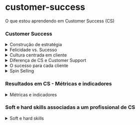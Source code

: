# customer-success
O que estou aprendendo em Customer Success (CS)

### Customer Success
<details>
<summary> Construção de estratégia </summary>

*"Conquistar um novo cliente custa entre 5 a 7 vezes mais do que manter um atual" - Philip Kotler*

Do que os clientes 4.0 precisam?
- Solução de dores, focando não só em vender um produto mas entender que solução aquele produto apresenta para o cliente
- Foco no sucesso
- Entrega de valor, através de uma atuação proativa 

Pontos que geram uma diferenciação e a satisfação na era do sucesso do cliente
- Atuação **proativa**, e para isso, é importante entender o perfil do cliente
- Serviço especializado e preparado para resolução
- Qualidade na entrega
- jornada agradável durante **todo** o processo

Em uma empresa de tecnologia que tem a cultura de sucesso do cliente, no momento da contratação é preciso que: 
- entender o contexto
- proposta sobre as dores apresentadas
- apresenta o produto e a usabilidade

*"Customer Success acontece quando clientes alcançam o resultado desejado através de interações com sua empresa" - Lincoln Murphy*

</details>


<details>
<summary> Felicidade vs. Sucesso </summary>

Um cliente feliz pode ser um cliente que vai solicitar o cancelamento do serviço com sua empresa.

Por exemplo, um cliente pode estar feliz com seu atendimento cordial. Porém se o serviço ou produto que contratou não estiver resolvendo
o problema que ela têm, a pessoa não vai se engajar o suficiente e pode sim pedir o cancelamento, já que **a dor inicial não está sendo resolvida com sua ajuda.**

Logo, um cliente estar feliz não necessariamente implica que se tem um cliente bem sucedido

Então com isso, como entregar o que os clientes precisam? 

- Atuação **proativa** e baseada em dados
- Mapear o objetivo principal
- Mapear a cada dois ciclos as dores do cliente
- Fazer perguntas estratégicas para fortalecer a confiança (ex.: Estamos suprindo a sua expectativa em relação ao produto e/ou serviço?)
- trazer dados do "mercado"
- Identificar gargalos ao longo da jornada

O Customer Success além de ser um departamento, mas também uma cultura

</details>

<details>
<summary> Cultura centrada em cliente </summary>

Customer Centric é uma estratégia que coloca a pessoa consumidora como o foco de todas as decisões da empresa.
E a construção dessa cultura precisa ser de toda a empresa

O que forma essa cultura são: Pessoas, produtos e processos

![image](https://github.com/WanessaCarvalho378/customer-success/assets/143955162/a56c5d1d-e429-485b-8d9b-a537dd1a6ffb)
dados de 2020

</details>

<details>
<summary> Diferença de CS e Customer Support </summary>

![image](https://github.com/WanessaCarvalho378/customer-success/assets/143955162/f56e1961-8f98-4534-9abb-c4397d42277b)


</details>

<details>
<summary> O sucesso para cada cliente </summary>

*"A comunicação é a arte de ser entendido" - Peter Ustinov*

A falta de comunicação traz perda de visibilidade e valor percebido 

![image](https://github.com/WanessaCarvalho378/customer-success/assets/143955162/20f3e471-6187-4438-80b7-57d7f0b5b0b8)
Jornada de comunicação entre o cliente e o sucesso

</details>

<details>
<summary> Spin Selling </summary>

**S - Situação** - Entender o contexto do cliente - perguntas que podem ser feitas: 
Quais são seus maiores desafios hoje? Quais desafios você enfrente na sua rotina?
Como você define bons resultados?
Como você faz atualmente? Com que tipos de produtos e serviços você trabalha?
Qual seu plano de crescimento para esse e o próximo semestre?

**P - Problema** - revelar pontos de dor que talvez o cliente não tenha identificado sozinho - Perguntas que podem ser feitas: 
Você está satisfeito(a) com o modo atual?
Quais estratégias você tem em relação à concorrência?
Os dados que você tem são confiáveis?
Qual o principal motivo de insatisfação dos seus clientes?

**I - Implicação** - Se ter uma maior clareza do problema apresentado e como este ponto influencia no sucesso atual do cliente trazendo um realce as dores - Perguntas que podem ser feitas: 
Quanto tempo seu time gasta por semana fazendo isso?
Quanto isso vai afetar o desempenho?
Já tomou alguma decisão errada por conta da falta de informação?
Você está fazendo alguma ação para diminuir essa quebra?

**N - Necessidade de solução** - Aprofundar na necessidade do cliente e sinalizar como a sua empresa pode apoiar nas tomadas de decisão necessárias - Perguntas que podem ser feitas: 
Se você pudesse monitorar isso em tempo real, seria mais fácil?
Se você conseguir detectar esses problemas, quanto vai aumentar a sua taxa de retenção?
Se você tivesse essa informação, te daria mais segurança nas suas ações?

*"Por vezes as pessoas não querem ouvir a verdade, porque não desejam que as suas ilusões sejam destruídas" - Friedrich Nietzsche* 

Às vezes, os clientes não querem ouvir diretamente que a operação dele apresenta problemas, ou que não tem dados confiáveis, e precisa de nossa ajuda para resolver essa situação.

Para apresentar essas possíveis respostas, é necessário permitir que o cliente reconheça esses aprendizados com base nessas perguntas feitas. 
**Assim, primeiro o cliente precisa se responder, percebendo sua dor e a necessidade de ajuda para supri-la**

![image](https://github.com/WanessaCarvalho378/customer-success/assets/143955162/5564bf53-d963-4c49-a944-41c26f891959)
E um desejo genuíno de ajudar mesmo, porque por trás do cliente, sempre vai existir uma pessoa, e que aquele cliente está apresentando uma dor e você tem como ajudar
**Até porque, o sucesso do cliente é o sucesso da companhia!**

</details>

### Resultados em CS - Métricas e indicadores
<details>
<summary> Métricas e indicadores </summary>

Entre o cliente e o sucesso de suas estratégias estão a Estratégia, o Monitoramento e as Metas definidas

Buscamos o sucesso da companhia e sucesso da empresa-cliente 

Métrica: medidas individuais e coletáveis
Indicadores: conjunto de métricas 

**Indicadores de qualidade:** 
- Health score: nível de usabilidade dele com o seu produto / vantagem principal: reduzir churn
- Retenção: Até porque, é mais barato e vantajoso manter um cliente
- Churn rate (taxa de cancelamento)
- Net Promoter Score (NPS): nota média de indicação dos clientw
- Uso e engajamento: Se seu produto é um software, você consegue metrificar quantas vezes seu cliente usa a ferramenta
- Taxa de conversão: Ex.: a taxa de conversão entre a visita a uma página de um aplicativo e sua instalação.

**Indicadores de receita:** 
- MRR
- Upsell: venda de algo mais caro ou superior ao que o consumidor tem
- cross-sell: venda de produto adicional
- Lifetime Value (LTV): estimativa da receita média que um cliente irá gerar ao longo de sua vida como cliente

![image](https://github.com/WanessaCarvalho378/customer-success/assets/143955162/55559f5c-7b1d-41cd-902f-fcf659336069)


**Leading indicators** 
alerta de fumaça - indicadores de preocupação 

- Health Score
- taxa de engajamento
- feedback direto do cliente
- Clientes inadimplentes

**Lagging indicators**
alerta de fogo - indicador mais imediato - 
alerta de fogo - indicadores finais de que o impacto negativo já alcançou os clientes e não temos como agir preventivamente. 

- Pesquisa de satisfação (CSAT)
- NPS
- churn rate
- LTV
- taxa de renovação
- expansão da base

</details>

### Soft e hard skills associadas a um profissional de CS
<details>
<summary> Soft e hard skills </summary>
  
![image](https://github.com/WanessaCarvalho378/customer-success/assets/143955162/f108ac51-8e7e-4c0a-852e-a33fea441835)
